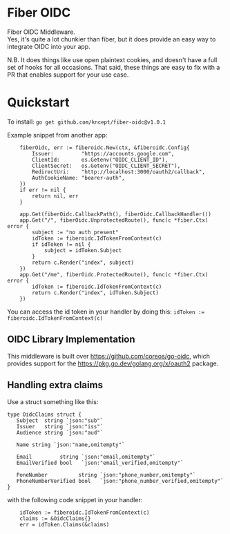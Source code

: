 # Fiber OIDC

Fiber OIDC Middleware.<br>
Yes, it's quite a lot chunkier than fiber, but it does provide an easy way to integrate OIDC into your app.<br>

N.B. It does things like use open plaintext cookies, and doesn't have a full set of hooks for all occasions.
That said, these things are easy to fix with a PR that enables support for your use case.

# Quickstart

To install:
`go get github.com/kncept/fiber-oidc@v1.0.1`

Example snippet from another app:
```
	fiberOidc, err := fiberoidc.New(ctx, &fiberoidc.Config{
		Issuer:         "https://accounts.google.com",
		ClientId:       os.Getenv("OIDC_CLIENT_ID"),
		ClientSecret:   os.Getenv("OIDC_CLIENT_SECRET"),
		RedirectUri:    "http://localhost:3000/oauth2/callback",
		AuthCookieName: "bearer-auth",
	})
	if err != nil {
		return nil, err
	}

	app.Get(fiberOidc.CallbackPath(), fiberOidc.CallbackHandler())
	app.Get("/", fiberOidc.UnprotectedRoute(), func(c *fiber.Ctx) error {
		subject := "no auth present"
		idToken := fiberoidc.IdTokenFromContext(c)
		if idToken != nil {
			subject = idToken.Subject
		}
		return c.Render("index", subject)
	})
	app.Get("/me", fiberOidc.ProtectedRoute(), func(c *fiber.Ctx) error {
		idToken := fiberoidc.IdTokenFromContext(c)
		return c.Render("index", idToken.Subject)
	})
```

You can access the id token in your handler by doing this: `idToken := fiberoidc.IdTokenFromContext(c)`

## OIDC Library Implementation

This middleware is built over https://github.com/coreos/go-oidc, which provides support for the https://pkg.go.dev/golang.org/x/oauth2 package.

 ## Handling extra claims
 Use a struct something like this:
 ```
 type OidcClaims struct {
	Subject  string `json:"sub"`
	Issuer   string `json:"iss"`
	Audience string `json:"aud"`

	Name string `json:"name,omitempty"`

	Email         string `json:"email,omitempty"`
	EmailVerified bool   `json:"email_verified,omitempty"`

	PoneNumber          string `json:"phone_number,omitempty"`
	PhoneNumberVerified bool   `json:"phone_number_verified,omitempty"`
}
```
with the following code snippet in your handler:
```
	idToken := fiberoidc.IdTokenFromContext(c)
    claims := &OidcClaims{}
    err = idToken.Claims(&claims)
```
